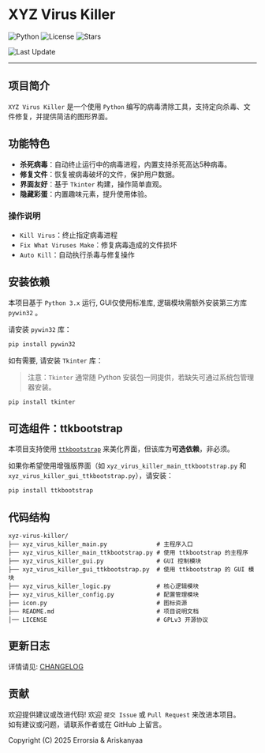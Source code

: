 # XYZ Virus Killer

![Python](https://img.shields.io/badge/python-3.12%2B-blue)
![License](https://img.shields.io/badge/license-GPLv3-green)
![Stars](https://img.shields.io/github/stars/Errorsia/xyz-virus-killer?style=social)
<!-- ![Dependencies](https://img.shields.io/librariesio/github/Errorsia/xyz-virus-killer) -->
![Last Update](https://img.shields.io/github/last-commit/Errorsia/xyz-virus-killer)

---

## 项目简介

`XYZ Virus Killer` 是一个使用 `Python` 编写的病毒清除工具，支持定向杀毒、文件修复，并提供简洁的图形界面。

## 功能特色

- **杀死病毒**：自动终止运行中的病毒进程，内置支持杀死高达5种病毒。
- **修复文件**：恢复被病毒破坏的文件，保护用户数据。
- **界面友好**：基于 `Tkinter` 构建，操作简单直观。
- **隐藏彩蛋**：内置趣味元素，提升使用体验。

### 操作说明

- `Kill Virus`：终止指定病毒进程
- `Fix What Viruses Make`：修复病毒造成的文件损坏
- `Auto Kill`：自动执行杀毒与修复操作

## 安装依赖

本项目基于 `Python 3.x` 运行, GUI仅使用标准库, 逻辑模块需额外安装第三方库 `pywin32` 。

请安装 `pywin32` 库：

```bash
pip install pywin32
```

如有需要, 请安装 `Tkinter` 库：
> 注意：`Tkinter` 通常随 Python 安装包一同提供，若缺失可通过系统包管理器安装。

```bash
pip install tkinter
```

## 可选组件：ttkbootstrap

本项目支持使用 [`ttkbootstrap`](https://github.com/israel-dryer/ttkbootstrap) 来美化界面，但该库为**可选依赖**，非必须。

如果你希望使用增强版界面（如 `xyz_virus_killer_main_ttkbootstrap.py` 和 `xyz_virus_killer_gui_ttkbootstrap.py`），请安装：

```bash
pip install ttkbootstrap
```

## 代码结构

```
xyz-virus-killer/
├── xyz_virus_killer_main.py              # 主程序入口
├── xyz_virus_killer_main_ttkbootstrap.py # 使用 ttkbootstrap 的主程序
├── xyz_virus_killer_gui.py               # GUI 控制模块
├── xyz_virus_killer_gui_ttkbootstrap.py  # 使用 ttkbootstrap 的 GUI 模块
├── xyz_virus_killer_logic.py             # 核心逻辑模块
├── xyz_virus_killer_config.py            # 配置管理模块
├── icon.py                               # 图标资源
├── README.md                             # 项目说明文档
│── LICENSE                               # GPLv3 开源协议
```

## 更新日志

详情请见: [CHANGELOG](./CHANGELOG.md)

## 贡献

欢迎提供建议或改进代码!
欢迎 `提交 Issue` 或 `Pull Request` 来改进本项目。  
如有建议或问题，请联系作者或在 GitHub 上留言。

Copyright (C) 2025 Errorsia & Ariskanyaa
